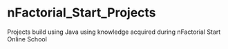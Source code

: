 # nFactorial_Start_Projects
Projects build using Java using knowledge acquired during nFactorial Start Online School
